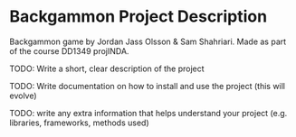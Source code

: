 # Backgammon Project Description

Backgammon game by Jordan Jass Olsson & Sam Shahriari. Made as part of the course DD1349 projINDA.

TODO: Write a short, clear description of the project

TODO: Write documentation on how to install and use the project (this will evolve)

TODO: write any extra information that helps understand your project (e.g. libraries, frameworks, methods used)